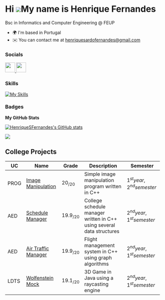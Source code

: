 Hi ![](https://user-images.githubusercontent.com/18350557/176309783-0785949b-9127-417c-8b55-ab5a4333674e.gif)My name is Henrique Fernandes
==========================================================================================================================================

Bsc in Informatics and Computer Engineering @ FEUP

* 🌍 I'm based in Portugal
* ✉️ You can contact me at [henriquesardofernandes@gmail.com](mailto:henriquesardofernandes@gmail.com)

### Socials

<p align="left"> <a href="https://www.github.com/HenriqueSFernandes" target="_blank" rel="noreferrer"> <picture> <source media="(prefers-color-scheme: dark)" srcset="https://raw.githubusercontent.com/danielcranney/readme-generator/main/public/icons/socials/github-dark.svg" /> <source media="(prefers-color-scheme: light)" srcset="https://raw.githubusercontent.com/danielcranney/readme-generator/main/public/icons/socials/github.svg" /> <img src="https://raw.githubusercontent.com/danielcranney/readme-generator/main/public/icons/socials/github.svg" width="32" height="32" /> </picture> </a> <a href="https://www.linkedin.com/in/-henriquesfernandes" target="_blank" rel="noreferrer"> <picture> <source media="(prefers-color-scheme: dark)" srcset="https://raw.githubusercontent.com/danielcranney/readme-generator/main/public/icons/socials/linkedin-dark.svg" /> <source media="(prefers-color-scheme: light)" srcset="https://raw.githubusercontent.com/danielcranney/readme-generator/main/public/icons/socials/linkedin.svg" /> <img src="https://raw.githubusercontent.com/danielcranney/readme-generator/main/public/icons/socials/linkedin.svg" width="32" height="32" /> </picture> </a></p>

### Skills

[![My Skills](https://skillicons.dev/icons?i=c,cpp,cs,css,html,javascript,flutter,firebase,git,linux,py,sqlite,java&theme=light)](https://skillicons.dev)

### Badges

<b>My GitHub Stats</b>

<a href="http://www.github.com/HenriqueSFernandes"><img src="https://github-readme-stats.vercel.app/api?username=HenriqueSFernandes&show_icons=true&hide=&count_private=true&title_color=74c7ec&text_color=cdd6f4&icon_color=74c7ec&bg_color=11111b&hide_border=true&show_icons=true" alt="HenriqueSFernandes's GitHub stats" /></a>

<a href="http://www.github.com/HenriqueSFernandes"><img src="https://github-readme-streak-stats.herokuapp.com/?user=HenriqueSFernandes&stroke=cdd6f4&background=11111b&ring=74c7ec&fire=74c7ec&currStreakNum=cdd6f4&currStreakLabel=74c7ec&sideNums=cdd6f4&sideLabels=cdd6f4&dates=cdd6f4&hide_border=true" /></a>

## College Projects

| UC   | Name                                                                                    | Grade        | Description                                                           | Semester                       |
| ---- | --------------------------------------------------------------------------------------- | ------------ | --------------------------------------------------------------------- | ------------------------------ |
| PROG | [Image Manipulation](https://github.com/HenriqueSFernandes/Image-Manipulation-Prog)     | $20_{/20}$   | Simple image manipulation program written in C++                      | $1^{st} year, 2^{nd} semester$ |
| AED  | [Schedule Manager](https://github.com/HenriqueSFernandes/AED-ScheduleManager)           | $19.9_{/20}$ | College schedule manager written in C++ using several data structures | $2^{nd} year, 1^{st} semester$ |
| AED  | [Air Traffic Manager](https://github.com/HenriqueSFernandes/AED-FlightManagementSystem) | $19.9_{/20}$ | Flight management system in C++ using graph algorithms                | $2^{nd} year, 1^{st} semester$ |
| LDTS | [Wolfenstein Mock](https://github.com/HenriqueSFernandes/wolfensteinmock)               | $19.1_{/20}$ | 3D Game in Java using a raycasting engine                             | $2^{nd} year, 1^{st} semester$ |


